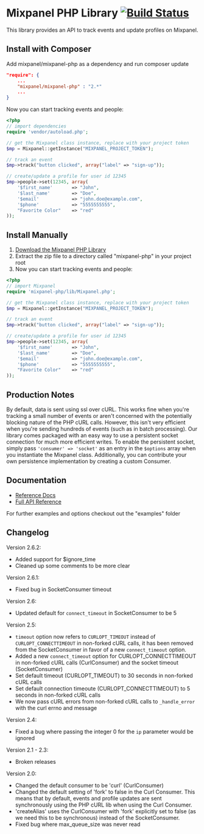 Mixpanel PHP Library [![Build Status](https://travis-ci.org/mixpanel/mixpanel-php.svg)](https://travis-ci.org/mixpanel/mixpanel-php)
============
This library provides an API to track events and update profiles on Mixpanel.

Install with Composer
------------
Add mixpanel/mixpanel-php as a dependency and run composer update

```json
"require": {
    ...
    "mixpanel/mixpanel-php" : "2.*"
    ...
}
```

Now you can start tracking events and people:

```php
<?php
// import dependencies
require 'vendor/autoload.php';

// get the Mixpanel class instance, replace with your project token
$mp = Mixpanel::getInstance("MIXPANEL_PROJECT_TOKEN");

// track an event
$mp->track("button clicked", array("label" => "sign-up")); 

// create/update a profile for user id 12345
$mp->people->set(12345, array(
    '$first_name'       => "John",
    '$last_name'        => "Doe",
    '$email'            => "john.doe@example.com",
    '$phone'            => "5555555555",
    "Favorite Color"    => "red"
));
```


Install Manually
------------
 1. <a href="https://github.com/mixpanel/mixpanel-php/archive/master.zip">Download the Mixpanel PHP Library</a>
 2.  Extract the zip file to a directory called "mixpanel-php" in your project root
 3.  Now you can start tracking events and people:

```php
<?php
// import Mixpanel
require 'mixpanel-php/lib/Mixpanel.php';

// get the Mixpanel class instance, replace with your project token
$mp = Mixpanel::getInstance("MIXPANEL_PROJECT_TOKEN");

// track an event
$mp->track("button clicked", array("label" => "sign-up"));

// create/update a profile for user id 12345
$mp->people->set(12345, array(
    '$first_name'       => "John",
    '$last_name'        => "Doe",
    '$email'            => "john.doe@example.com",
    '$phone'            => "5555555555",
    "Favorite Color"    => "red"
));
```

Production Notes
-------------
By default, data is sent using ssl over cURL. This works fine when you're tracking a small number of events or aren't concerned with the potentially blocking nature of the PHP cURL calls. However, this isn't very efficient when you're sending hundreds of events (such as in batch processing). Our library comes packaged with an easy way to use a persistent socket connection for much more efficient writes. To enable the persistent socket, simply pass `'consumer' => 'socket'` as an entry in the `$options` array when you instantiate the Mixpanel class. Additionally, you can contribute your own persistence implementation by creating a custom Consumer.

Documentation
-------------
* <a href="https://mixpanel.com/help/reference/php" target="_blank">Reference Docs</a>
* <a href="http://mixpanel.github.io/mixpanel-php" target="_blank">Full API Reference</a>

For further examples and options checkout out the "examples" folder

Changelog
-------------
Version 2.6.2:
 * Added support for $ignore_time
 * Cleaned up some comments to be more clear

Version 2.6.1:
 * Fixed bug in SocketConsumer timeout

Version 2.6:
 * Updated default for `connect_timeout` in SocketConsumer to be 5

Version 2.5:
 * `timeout` option now refers to `CURLOPT_TIMEOUT` instead of `CURLOPT_CONNECTTIMEOUT` in non-forked cURL calls, it has been removed from the SocketConsumer in favor of a new `connect_timeout` option.
 * Added a new `connect_timeout` option for CURLOPT_CONNECTTIMEOUT in non-forked cURL calls (CurlConsumer) and the socket timeout (SocketConsumer)
 * Set default timeout (CURLOPT_TIMEOUT) to 30 seconds in non-forked cURL calls
 * Set default connection timeoute (CURLOPT_CONNECTTIMEOUT) to 5 seconds in non-forked cURL calls
 * We now pass cURL errors from non-forked cURL calls to `_handle_error` with the curl errno and message


Version 2.4:
 * Fixed a bug where passing the integer 0 for the `ip` parameter would be ignored

Version 2.1 - 2.3:
 * Broken releases

Version 2.0:
 * Changed the default consumer to be 'curl' (CurlConsumer)
 * Changed the default setting of 'fork' to false in the Curl Consumer. This means that by default, events and profile updates are sent synchronously using the PHP cURL lib when using the Curl Consumer.
 * 'createAlias' uses the CurlConsumer with 'fork' explicitly set to false (as we need this to be synchronous) instead of the SocketConsumer. 
 * Fixed bug where max_queue_size was never read
 
